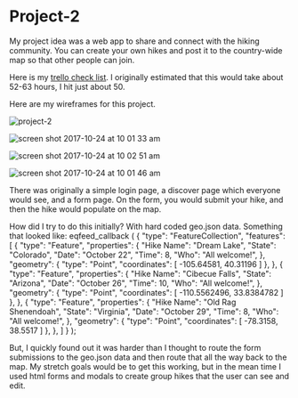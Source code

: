 # Project-2

My project idea was a web app to share and connect with the hiking community. You can create your own hikes and post it to the country-wide map so that other people can join.

Here is my [trello check list](https://trello.com/b/zr8nIbNN/hike-social-app). I originally estimated that this would take about 52-63 hours, I hit just about 50.

Here are my wireframes for this project.

![project-2](https://user-images.githubusercontent.com/31824846/31954200-299be9c6-b8a2-11e7-93ac-093e6a77308d.png)

![screen shot 2017-10-24 at 10 01 33 am](https://user-images.githubusercontent.com/31824846/31954275-68f39c4a-b8a2-11e7-98cc-fb036764037c.png)

![screen shot 2017-10-24 at 10 02 51 am](https://user-images.githubusercontent.com/31824846/31954331-8b282fe2-b8a2-11e7-9fd0-56fa7cbb4662.png)

![screen shot 2017-10-24 at 10 01 46 am](https://user-images.githubusercontent.com/31824846/31954293-73de86ec-b8a2-11e7-809c-f09610168db5.png)



There was originally a simple login page, a discover page which everyone would see, and a form page. On the form, you would submit your hike, and then the hike would populate on the map.

How did I try to do this initially? With hard coded geo.json data. Something that looked like:
eqfeed_callback (
{
  "type": "FeatureCollection",
  "features": [
    {
      "type": "Feature",
      "properties": {
        "Hike Name": "Dream Lake",
        "State": "Colorado",
        "Date": "October 22",
        "Time": 8,
        "Who": "All welcome!",
      },
      "geometry": {
        "type": "Point",
        "coordinates": [
          -105.64581,
          40.31196
        ]
      },
    },
    {
      "type": "Feature",
      "properties": {
        "Hike Name": "Cibecue Falls",
        "State": "Arizona",
        "Date": "October 26",
        "Time": 10,
        "Who": "All welcome!",
      },
      "geometry": {
        "type": "Point",
        "coordinates": [
          -110.5562496,
          33.8384782
        ]
      },
    },
        {
      "type": "Feature",
      "properties": {
        "Hike Name": "Old Rag Shenendoah",
        "State": "Virginia",
        "Date": "October 29",
        "Time": 8,
        "Who": "All welcome!",
      },
      "geometry": {
        "type": "Point",
        "coordinates": [
          -78.3158,
          38.5517
        ]
      },
    },
  ]
}
);

But, I quickly found out it was harder than I thought to route the form submissions to the geo.json data and then route that all the way back to the map. My stretch goals would be to get this working, but in the mean time I used html forms and modals to create group hikes that the user can see and edit.


